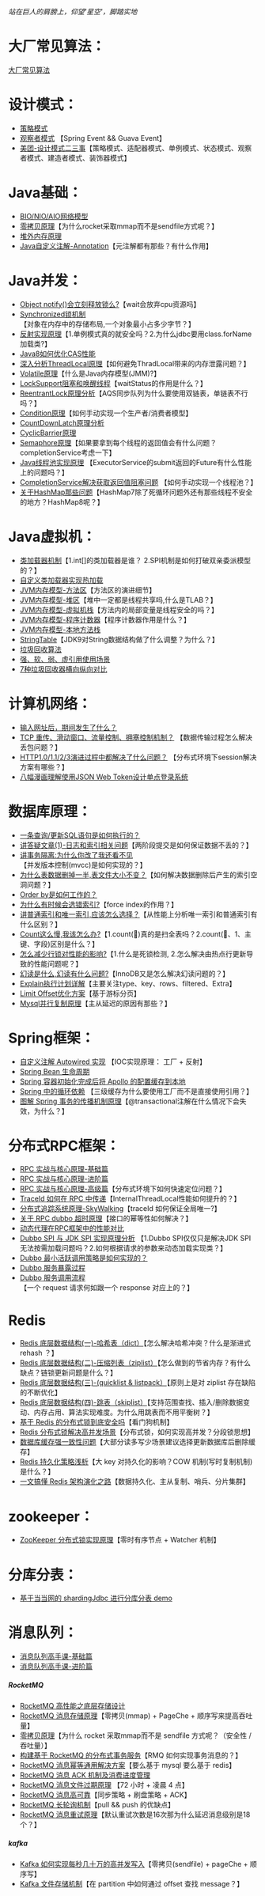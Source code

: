 _站在巨人的肩膀上，仰望'星空'，脚踏实地_

# 大厂常见算法：

[大厂常见算法](大厂常见算法/leetcode算法.md)

# 设计模式：

- [策略模式](设计模式/策略模式.md)
- [观察者模式](设计模式/观察者模式.md) 【Spring Event && Guava Event】
- [美团-设计模式二三事](设计模式/美团-设计模式二三事.md)【策略模式、适配器模式、单例模式、状态模式、观察者模式、建造者模式、装饰器模式】

# Java基础：

- [BIO/NIO/AIO网络模型](Java基础/IO网络模型.md)
- [零拷贝原理](消息队列/零拷贝原理.md)【为什么rocket采取mmap而不是sendfile方式呢？】
- [堆外内存原理](Java基础/堆外内存原理.md)
- [Java自定义注解-Annotation](Java基础/Java自定义注解-Annotation.md)【元注解都有那些？有什么作用】

# Java并发：

- [Object notify()会立刻释放锁么?](Java并发/Object%20notify()会立刻释放锁么.md)【wait会放弃cpu资源吗】
- [Synchronized锁机制](Java并发/Synchronized锁机制.md)【对象在内存中的存储布局,一个对象最小占多少字节？】
- [反射实现原理](Java并发/反射获取class对象的方式.md)【1.单例模式真的就安全吗？2.为什么jdbc要用class.forName加载类?】
- [Java8如何优化CAS性能](Java并发/Java8如何优化CAS性能.md)
- [深入分析ThreadLocal原理](Java并发/深入分析ThreadLocal原理.md)【如何避免ThradLocal带来的内存泄露问题？】
- [Volatile原理](Java并发/Volatile原理.md)【什么是Java内存模型(JMM)?】
- [LockSupport阻塞和唤醒线程](Java并发/LockSupport阻塞和唤醒线程.md)【waitStatus的作用是什么？】
- [ReentrantLock原理分析](Java并发/ReentrantLock原理分析.md)【AQS同步队列为什么要使用双链表，单链表不行吗？】
- [Condition原理](Java并发/Condition原理.md)【如何手动实现一个生产者/消费者模型】
- [CountDownLatch原理分析](Java并发/CountDownLatch原理分析.md)
- [CyclicBarrier原理](Java并发/CyclicBarrier原理.md)
- [Semaphore原理](Java并发/Semaphore原理.md)【如果要拿到每个线程的返回值会有什么问题？completionService考虑一下】
- [Java线程池实现原理](Java并发/Java线程池实现原理.md) 【ExecutorService的submit返回的Future有什么性能上的问题吗？】
- [CompletionService解决获取返回值阻塞问题](Java并发/CompletionService解决获取返回值阻塞问题.md)
  【如何手动实现一个线程池？】
- [关于HashMap那些问题](Java并发/关于HashMap那些问题.md)【HashMap7除了死循环问题外还有那些线程不安全的地方？HashMap8呢？】

# Java虚拟机：

- [类加载器机制](Java虚拟机/类加载器.md)【1.int[]的类加载器是谁？ 2.SPI机制是如何打破双亲委派模型的？】
- [自定义类加载器实现热加载](Java虚拟机/自定义类加载器实现热加载.md)
- [JVM内存模型-方法区](Java虚拟机/JVM内存模型-方法区.md)【方法区的演进细节】
- [JVM内存模型-堆区](Java虚拟机/JVM内存模型-堆区.md)【堆中一定都是线程共享吗,什么是TLAB？】
- [JVM内存模型-虚拟机栈](Java虚拟机/JVM内存模型-虚拟机栈.md)【方法内的局部变量是线程安全的吗？】
- [JVM内存模型-程序计数器](Java虚拟机/JVM内存模型-程序计数器.md)【程序计数器作用是什么？】
- [JVM内存模型-本地方法栈](Java虚拟机/JVM内存模型-本地方法栈.md)
- [StringTable](Java虚拟机/StringTable.md)【JDK9对String数据结构做了什么调整？为什么？】
- [垃圾回收算法](Java虚拟机/垃圾回收算法.md)
- [强、软、弱、虚引用使用场景](Java虚拟机/强、软、弱、虚引用使用场景.md)
- [7种垃圾回收器横向纵向对比](Java虚拟机/7种垃圾回收器横向纵向对比.md)

# 计算机网络：

- [输入网址后，期间发生了什么？](计算机网络/输入网址后，期间发生了什么.md)
- [TCP 重传、滑动窗口、流量控制、拥塞控制机制？](计算机网络/TCP%20重传、滑动窗口、流量控制、拥塞控制机制.md)
  【数据传输过程怎么解决丢包问题？】
- [HTTP1.0/1.1/2/3演进过程中都解决了什么问题？](计算机网络/HTTP演进过程中都解决了什么问题.md)
  【分布式环境下session解决方案有哪些？】
- [八幅漫画理解使用JSON Web Token设计单点登录系统](计算机网络/八幅漫画理解使用JSON%20Web%20Token设计单点登录系统.md)

# 数据库原理：

- [一条查询/更新SQL语句是如何执行的？](数据库原理/一条SQL查询或更新语句是如何执行的.md)
- [讲答疑文章(1)-日志和索引相关问题](数据库原理/讲答疑文章(1)-日志和索引相关问题.md)【两阶段提交是如何保证数据不丢的？】
- [讲事务隔离:为什么你改了我还看不见](数据库原理/讲事务隔离:为什么你改了我还看不见.md)【并发版本控制(mvcc)是如何实现的？】
- [为什么表数据删掉一半,表文件大小不变？](数据库原理/为什么表数据删掉一半,表文件大小不变？.md)【如何解决数据删除后产生的索引空洞问题？】
- [Order by是如何工作的？](数据库原理/orderby是怎么工作的.md)
- [为什么有时候会选错索引?](数据库原理/为什么有时候会选错索引.md)【force index的作用？】
- [讲普通索引和唯一索引,应该怎么选择？](数据库原理/讲普通索引和唯一索引,应该怎么选择.md)【从性能上分析唯一索引和普通索引有什么区别？】
- [Count这么慢,我该怎么办?](数据库原理/count这么慢,我该怎么办.md)【1.count(🌟)真的是扫全表吗？2.count(🌟、1、主键、字段)区别是什么？】
- [怎么减少行锁对性能的影响?](数据库原理/怎么减少行锁对性能的影响.md)【1.什么是死锁检测, 2.怎么解决由热点行更新导致的性能问题呢？】
- [幻读是什么,幻读有什么问题?](数据库原理/幻读是什么,幻读有什么问题.md)【InnoDB又是怎么解决幻读问题的？】
- [Explain执行计划详解](数据库原理/Explain执行计划详解.md)【主要关注type、key、rows、filtered、Extra】
- [Limit Offset优化方案](数据库原理/Limit%20Offset优化方案.md)【基于游标分页】
- [Mysql并行复制原理](数据库原理/Mysql并行复制原理.md)【主从延迟的原因有那些？】

# Spring框架：

- [自定义注解 Autowired 实现](Spring框架/自定义注解Autowired实现.md) 【IOC实现原理： 工厂 + 反射】
- [Spring Bean 生命周期](Spring框架/Spring%20Bean生命周期)
- [Spring 容器初始化完成后将 Apollo 的配置缓存到本地](Spring框架/Spring容器初始化完成后将Apollo的配置缓存到本地.md)
- [Spring 中的循环依赖](Spring框架/Spring中的循环依赖.md) 【三级缓存为什么要使用工厂而不是直接使用引用？】
- [图解 Spring 事务的传播机制原理](Spring框架/图解Spring事务的传播机制原理.md)【@transactional注解在什么情况下会失效，为什么？】

# 分布式RPC框架：

- [RPC 实战与核心原理-基础篇](分布式RPC框架/RPC实战与核心原理-基础篇.md)
- [RPC 实战与核心原理-进阶篇](分布式RPC框架/RPC实战与核心原理-进阶篇.md)
- [RPC 实战与核心原理-高级篇](分布式RPC框架/RPC实战与核心原理-高级篇.md)【分布式环境下如何快速定位问题？】
- [TraceId 如何在 RPC 中传递](分布式RPC框架/TraceId如何在RPC中传递.md)【InternalThreadLocal性能如何提升的？】
- [分布式追踪系统原理-SkyWalking](分布式RPC框架/分布式追踪系统原理-SkyWalking.md)【traceId 如何保证全局唯一?】
- [关于 RPC dubbo 超时原理](分布式RPC框架/关于RPC%20dubbo超时原理.md)【接口的幂等性如何解决？】
- [动态代理在RPC框架中的性能对比](分布式RPC框架/动态代理在RPC框架中的性能对比.md)
- [Dubbo SPI 与 JDK SPI 实现原理分析](Dubbo%20SPI与JDK%20SPI%20实现原理分析.md)
  【1.Dubbo SPI仅仅只是解决JDK SPI无法按需加载问题吗？2.如何根据请求的参数来动态加载实现类？】
- [Dubbo 最小活跃调用策略是如何实现的？](分布式RPC框架/Dubbo最小活跃调用策略是如何实现的.md)
- [Dubbo 服务暴露过程](分布式RPC框架/Dubbo服务暴露过程.md)
- [Dubbo 服务调用流程](分布式RPC框架/Dubbo服务调用流程.md)【一个 request 请求何如跟一个 response 对应上的？】

# Redis
- [Redis 底层数据结构(一)-哈希表（dict）](Redis框架/Redis%20底层数据结构-哈希表（dict）.md)【怎么解决哈希冲突？什么是渐进式 rehash ？】
- [Redis 底层数据结构(二)-压缩列表（ziplist）](Redis框架/Redis%20底层数据结构-压缩列表（ziplist）.md)【怎么做到的节省内存？有什么缺点？链锁更新问题是什么？】
- [Redis 底层数据结构(三)-(quicklist & listpack）](Redis框架/Redis%20底层数据结构-(quicklist&listpack).md)【原则上是对 ziplist 存在缺陷的不断优化】
- [Redis 底层数据结构(四)-跳表（skiplist）](Redis框架/Redis为什么用跳表而不用平衡树？.md)【支持范围查找、插入/删除数据变动、内存占用、算法实现难度。为什么用跳表而不用平衡树？】
- [基于 Redis 的分布式锁到底安全吗](Redis框架/基于Redis的分布式锁到底安全吗.md)【看门狗机制】
- [Redis 分布式锁解决高并发场景](Redis框架/秒杀Redis分段锁，如何设计？.md)【分布式锁，如何实现高并发？分段锁思想】
- [数据库缓存强一致性问题](https://mp.weixin.qq.com/s/U87wrGsx0Eop3CbF9mlTwQ)【大部分读多写少场景建议选择更新数据库后删除缓存】
- [Redis 持久化策略浅析](Redis框架/Redis%20持久化策略浅析.md)【大 key 对持久化的影响？COW 机制(写时复制机制)是什么？】
- [一文搞懂 Redis 架构演化之路](https://mp.weixin.qq.com/s/QssILJLna_v7XQWtV5UMzA)【数据持久化、主从复制、哨兵、分片集群】






# zookeeper：

- [ZooKeeper 分布式锁实现原理](zookeeper/ZooKeeper分布式锁实现原理.md)【零时有序节点 + Watcher 机制】

# 分库分表：

- [基于当当网的 shardingJdbc 进行分库分表 demo](分库分表/基于当当网的shardingJdbc进行分库分表.md)

# 消息队列：

- [消息队列高手课-基础篇](消息队列/消息队列高手课-基础篇.md)
- [消息队列高手课-进阶篇](消息队列/消息队列高手课-进阶篇.md)

##### RocketMQ

- [RocketMQ 高性能之底层存储设计](消息队列/RocketMQ高性能之底层存储设计.md)
- [RocketMQ 消息存储原理](消息队列/RocketMQ消息存储原理.md)【零拷贝(mmap) + PageChe + 顺序写来提高吞吐量】
- [零拷贝原理](消息队列/零拷贝原理.md)【为什么 rocket 采取mmap而不是 sendfile 方式呢？（安全性 / 吞吐量）】
- [构建基于 RocketMQ 的分布式事务服务](消息队列/构建基于RocketMQ的分布式事务服务.md)【RMQ 如何实现事务消息的？】
- [RocketMQ 消息幂等通用解决方案](消息队列/RocketMQ消息幂等通用解决方案.md)【要么基于 mysql 要么基于 redis】
- [RocketMQ 消息 ACK 机制及消费进度管理](消息队列/RocketMQ消息ACK机制及消费进度管理.md)
- [RocketMQ 消息文件过期原理](消息队列/RocketMQ消息文件过期原理.md) 【72 小时 + 凌晨 4 点】
- [RocketMQ 消息高可靠](消息队列/RocketMQ消息高可靠.md)【同步策略 + 刷盘策略 + ACK】
- [RocketMQ 长轮询机制](消息队列/RocketMQ长轮询机制.md)【pull && push 的优缺点】
- [RocketMQ 消息重试原理](消息队列/RocketMQ消息重试原理.md)【默认重试次数是16次那为什么延迟消息级别是18个？】

##### kafka

- [Kafka 如何实现每秒几十万的高并发写入](消息队列/Kafka如何实现每秒几十万的高并发写入.md)【零拷贝(sendfile) + pageChe + 顺序写】
- [Kafka 文件存储机制](消息队列/Kafka文件存储机制.md)【在 partition 中如何通过 offset 查找 message？】









